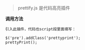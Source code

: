 > prettify.js 是代码高亮插件


**调用方法**
```
引入此插件，代码也script段里面填写：

$('pre').addClass('prettyprint');
prettyPrint();

```